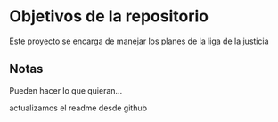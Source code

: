 # Objetivos de la repositorio

Este proyecto se encarga de manejar los planes de la liga de la justicia


## Notas
Pueden hacer lo que quieran...

actualizamos el readme desde github
